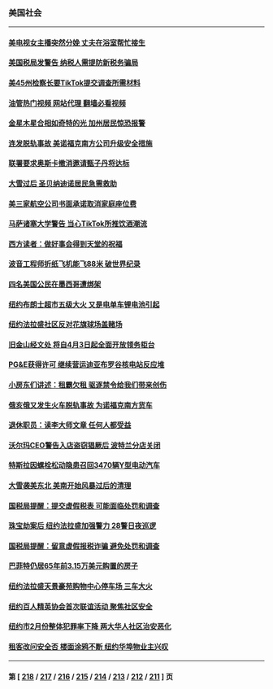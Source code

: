### 美国社会
---
#### [美电视女主播突然分娩 丈夫在浴室帮忙接生](../../pages/ncid1078160/n13944742.md?03072045) 
#### [美国税局发警告 纳税人需提防新税务骗局](../../pages/ncid1078160/n13944671.md?03072045) 
#### [美45州检察长要TikTok提交调查所需材料](../../pages/ncid1078160/n13944611.md?03072045) 
#### [油管热门视频 网站代理 翻墙必看视频](http://138.2.39.72:81/youtube.html?epic-marker?03072045)
#### [金星木星合相如奇特的光 加州居民惊恐报警](../../pages/ncid1078160/n13944613.md?03072045) 
#### [连发脱轨事故 美诺福克南方公司升级安全措施](../../pages/ncid1078160/n13944528.md?03072045) 
#### [联署要求奥斯卡撤消邀请甄子丹将达标](../../pages/ncid1078160/n13944593.md?03072045) 
#### [大雪过后 圣贝纳迪诺居民急需救助](../../pages/ncid1078160/n13944542.md?03072045) 
#### [美三家航空公司书面承诺取消家庭座位费](../../pages/ncid1078160/n13944437.md?03072045) 
#### [马萨诸塞大学警告 当心TikTok所推饮酒潮流](../../pages/ncid1078160/n13944389.md?03072045) 
#### [西方读者：做好事会得到天堂的祝福](../../pages/ncid1078160/n13943151.md?03072045) 
#### [波音工程师折纸飞机能飞88米 破世界纪录](../../pages/ncid1078160/n13944293.md?03072045) 
#### [四名美国公民在墨西哥遭绑架](../../pages/ncid1078160/n13944321.md?03072045) 
#### [纽约布朗士超市五级大火 又是电单车锂电池引起](../../pages/ncid1078160/n13943957.md?03072045) 
#### [纽约法拉盛社区反对花旗球场盖赌场](../../pages/ncid1078160/n13943952.md?03072045) 
#### [旧金山经文处 将自4月3日起全面开放领务柜台](../../pages/ncid1078160/n13944041.md?03072045) 
#### [PG&E获得许可 继续营运迪亚布罗谷核电站反应堆](../../pages/ncid1078160/n13944031.md?03072045) 
#### [小房东们讲述：租霸欠租  驱逐禁令给我们带来创伤](../../pages/ncid1078160/n13944022.md?03072045) 
#### [俄亥俄又发生火车脱轨事故 为诺福克南方货车](../../pages/ncid1078160/n13943747.md?03072045) 
#### [退休职员：读李大师文章 任何人都受益](../../pages/ncid1078160/n13943169.md?03072045) 
#### [沃尔玛CEO警告入店盗窃猖厥后 波特兰分店关闭](../../pages/ncid1078160/n13943247.md?03072045) 
#### [特斯拉因螺栓松动隐患召回3470辆Y型电动汽车](../../pages/ncid1078160/n13943205.md?03072045) 
#### [大雪袭美东北 美南开始风暴过后的清理](../../pages/ncid1078160/n13943202.md?03072045) 
#### [国税局提醒：提交虚假税表 可能面临处罚和调查](../../pages/ncid1078160/n13942936.md?03072045) 
#### [珠宝劫案后 纽约法拉盛加强警力 28警日夜巡逻](../../pages/ncid1078160/n13942778.md?03072045) 
#### [国税局提醒：留意虚假报税诈骗 避免处罚和调查](../../pages/ncid1078160/n13942883.md?03072045) 
#### [巴菲特仍居65年前3.15万美元购置的房子](../../pages/ncid1078160/n13942731.md?03072045) 
#### [纽约法拉盛天景豪苑购物中心停车场 三车大火](../../pages/ncid1078160/n13942769.md?03072045) 
#### [纽约百人精英协会首次联谊活动 聚焦社区安全](../../pages/ncid1078160/n13942772.md?03072045) 
#### [纽约市2月份整体犯罪率下降 两大华人社区治安恶化](../../pages/ncid1078160/n13942739.md?03072045) 
#### [租客改问安全否 楼面涂鸦不断 纽约华埠物业主兴叹](../../pages/ncid1078160/n13942764.md?03072045) 

---
#### 第 [ [218](./218.md?03072045) / [217](./217.md?03072045) / [216](./216.md?03072045) / [215](./215.md?03072045) / [214](./214.md?03072045) / [213](./213.md?03072045) / [212](./212.md?03072045) / [211](./211.md?03072045) ] 页
